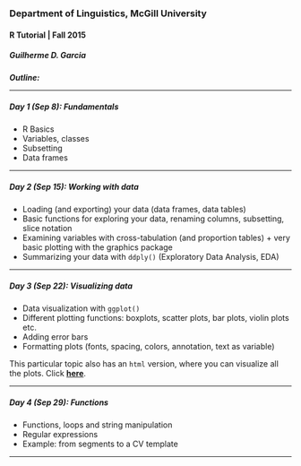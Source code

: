 ### Department of Linguistics, McGill University
#### R Tutorial | Fall 2015
##### Guilherme D. Garcia

***Outline:***

---

##### Day 1 (Sep 8): Fundamentals

- R Basics
- Variables, classes
- Subsetting
- Data frames

---

##### Day 2 (Sep 15): Working with data

- Loading (and exporting) your data (data frames, data tables)
- Basic functions for exploring your data, renaming columns, subsetting, slice notation
- Examining variables with cross-tabulation (and proportion tables) + very basic plotting with the graphics package
- Summarizing your data with ```ddply()``` (Exploratory Data Analysis, EDA)

---

##### Day 3 (Sep 22): Visualizing data

- Data visualization with ```ggplot()```
- Different plotting functions: boxplots, scatter plots, bar plots, violin plots etc.
- Adding error bars
- Formatting plots (fonts, spacing, colors, annotation, text as variable)

This particular topic also has an ```html``` version, where you can visualize all the plots. Click [**here**](http://guilhermegarcia.github.io/resources/intro_to_r/intro_to_ggplot2.html).

---

##### Day 4 (Sep 29): Functions

- Functions, loops and string manipulation
- Regular expressions
- Example: from segments to a CV template

---

